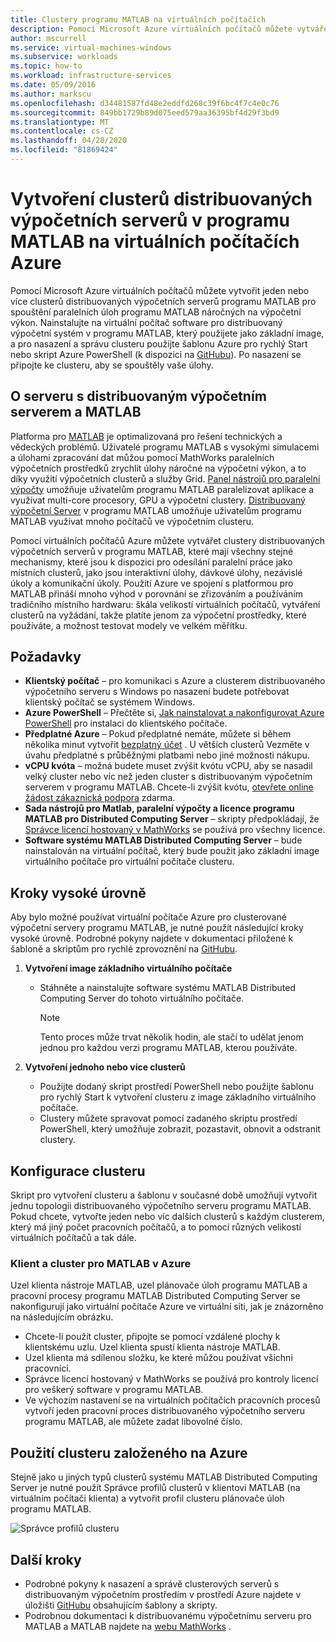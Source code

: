 ```yaml
---
title: Clustery programu MATLAB na virtuálních počítačích
description: Pomocí Microsoft Azure virtuálních počítačů můžete vytvářet clustery se systémem MATLAB Distributed Computing Server pro spouštění vašich výpočetně náročných úloh programu MATLAB.
author: mscurrell
ms.service: virtual-machines-windows
ms.subservice: workloads
ms.topic: how-to
ms.workload: infrastructure-services
ms.date: 05/09/2016
ms.author: markscu
ms.openlocfilehash: d34481587fd48e2eddfd268c39f6bc4f7c4e0c76
ms.sourcegitcommit: 849bb1729b89d075eed579aa36395bf4d29f3bd9
ms.translationtype: MT
ms.contentlocale: cs-CZ
ms.lasthandoff: 04/28/2020
ms.locfileid: "81869424"
---
```

# <a name="create-matlab-distributed-computing-server-clusters-on-azure-vms"></a>Vytvoření clusterů distribuovaných výpočetních serverů v programu MATLAB na virtuálních počítačích Azure
Pomocí Microsoft Azure virtuálních počítačů můžete vytvořit jeden nebo více clusterů distribuovaných výpočetních serverů programu MATLAB pro spouštění paralelních úloh programu MATLAB náročných na výpočetní výkon. Nainstalujte na virtuální počítač software pro distribuovaný výpočetní systém v programu MATLAB, který použijete jako základní image, a pro nasazení a správu clusteru použijte šablonu Azure pro rychlý Start nebo skript Azure PowerShell (k dispozici na [GitHubu](https://github.com/Azure/azure-quickstart-templates/tree/master/matlab-cluster)). Po nasazení se připojte ke clusteru, aby se spouštěly vaše úlohy.

## <a name="about-matlab-and-matlab-distributed-computing-server"></a>O serveru s distribuovaným výpočetním serverem a MATLAB
Platforma pro [MATLAB](https://www.mathworks.com/products/matlab/) je optimalizovaná pro řešení technických a vědeckých problémů. Uživatelé programu MATLAB s vysokými simulacemi a úlohami zpracování dat můžou pomocí MathWorks paralelních výpočetních prostředků zrychlit úlohy náročné na výpočetní výkon, a to díky využití výpočetních clusterů a služby Grid. [Panel nástrojů pro paralelní výpočty](https://www.mathworks.com/products/parallel-computing/) umožňuje uživatelům programu MATLAB paralelizovat aplikace a využívat multi-core procesory, GPU a výpočetní clustery. [Distribuovaný výpočetní Server](https://www.mathworks.com/products/distriben/) v programu MATLAB umožňuje uživatelům programu MATLAB využívat mnoho počítačů ve výpočetním clusteru.

Pomocí virtuálních počítačů Azure můžete vytvářet clustery distribuovaných výpočetních serverů v programu MATLAB, které mají všechny stejné mechanismy, které jsou k dispozici pro odesílání paralelní práce jako místních clusterů, jako jsou interaktivní úlohy, dávkové úlohy, nezávislé úkoly a komunikační úkoly. Použití Azure ve spojení s platformou pro MATLAB přináší mnoho výhod v porovnání se zřizováním a používáním tradičního místního hardwaru: škála velikostí virtuálních počítačů, vytváření clusterů na vyžádání, takže platíte jenom za výpočetní prostředky, které používáte, a možnost testovat modely ve velkém měřítku.  

## <a name="prerequisites"></a>Požadavky
* **Klientský počítač** – pro komunikaci s Azure a clusterem distribuovaného výpočetního serveru s Windows po nasazení budete potřebovat klientský počítač se systémem Windows.
* **Azure PowerShell** – Přečtěte si, [Jak nainstalovat a nakonfigurovat Azure PowerShell](/powershell/azure/overview) pro instalaci do klientského počítače.
* **Předplatné Azure** – Pokud předplatné nemáte, můžete si během několika minut vytvořit [bezplatný účet](https://azure.microsoft.com/free/) . U větších clusterů Vezměte v úvahu předplatné s průběžnými platbami nebo jiné možnosti nákupu.
* **vCPU kvóta** – možná budete muset zvýšit kvótu vCPU, aby se nasadil velký cluster nebo víc než jeden cluster s distribuovaným výpočetním serverem v programu MATLAB. Chcete-li zvýšit kvótu, [otevřete online žádost zákaznická podpora](https://azure.microsoft.com/blog/2014/06/04/azure-limits-quotas-increase-requests/) zdarma.
* **Sada nástrojů pro Matlab, paralelní výpočty a licence programu MATLAB pro Distributed Computing Server** – skripty předpokládají, že [Správce licencí hostovaný v MathWorks](https://www.mathworks.com/help/install/license-management.html) se používá pro všechny licence.  
* **Software systému MATLAB Distributed Computing Server** – bude nainstalován na virtuální počítač, který bude použit jako základní image virtuálního počítače pro virtuální počítače clusteru.

## <a name="high-level-steps"></a>Kroky vysoké úrovně
Aby bylo možné používat virtuální počítače Azure pro clusterované výpočetní servery programu MATLAB, je nutné použít následující kroky vysoké úrovně. Podrobné pokyny najdete v dokumentaci přiložené k šabloně a skriptům pro rychlé zprovoznění na [GitHubu](https://github.com/Azure/azure-quickstart-templates/tree/master/matlab-cluster).

1. **Vytvoření image základního virtuálního počítače**  

   * Stáhněte a nainstalujte software systému MATLAB Distributed Computing Server do tohoto virtuálního počítače.

     > [!NOTE]
     > Tento proces může trvat několik hodin, ale stačí to udělat jenom jednou pro každou verzi programu MATLAB, kterou používáte.   
     >
     >
2. **Vytvoření jednoho nebo více clusterů**  

   * Použijte dodaný skript prostředí PowerShell nebo použijte šablonu pro rychlý Start k vytvoření clusteru z image základního virtuálního počítače.   
   * Clustery můžete spravovat pomocí zadaného skriptu prostředí PowerShell, který umožňuje zobrazit, pozastavit, obnovit a odstranit clustery.

## <a name="cluster-configurations"></a>Konfigurace clusteru
Skript pro vytvoření clusteru a šablonu v současné době umožňují vytvořit jednu topologii distribuovaného výpočetního serveru programu MATLAB. Pokud chcete, vytvořte jeden nebo víc dalších clusterů s každým clusterem, který má jiný počet pracovních počítačů, a to pomocí různých velikostí virtuálních počítačů a tak dále.

### <a name="matlab-client-and-cluster-in-azure"></a>Klient a cluster pro MATLAB v Azure
Uzel klienta nástroje MATLAB, uzel plánovače úloh programu MATLAB a pracovní procesy programu MATLAB Distributed Computing Server se nakonfigurují jako virtuální počítače Azure ve virtuální síti, jak je znázorněno na následujícím obrázku.


* Chcete-li použít cluster, připojte se pomocí vzdálené plochy k klientskému uzlu. Uzel klienta spustí klienta nástroje MATLAB.
* Uzel klienta má sdílenou složku, ke které můžou používat všichni pracovníci.
* Správce licencí hostovaný v MathWorks se používá pro kontroly licencí pro veškerý software v programu MATLAB.
* Ve výchozím nastavení se na virtuálních počítačích pracovních procesů vytvoří jeden pracovní proces distribuovaného výpočetního serveru programu MATLAB, ale můžete zadat libovolné číslo.

## <a name="use-an-azure-based-cluster"></a>Použití clusteru založeného na Azure
Stejně jako u jiných typů clusterů systému MATLAB Distributed Computing Server je nutné použít Správce profilů clusterů v klientovi MATLAB (na virtuálním počítači klienta) a vytvořit profil clusteru plánovače úloh programu MATLAB.

![Správce profilů clusteru](./media/matlab-mdcs-cluster/cluster_profile_manager.png)

## <a name="next-steps"></a>Další kroky
* Podrobné pokyny k nasazení a správě clusterových serverů s distribuovaným výpočetním prostředím v prostředí Azure najdete v úložišti [GitHubu](https://github.com/Azure/azure-quickstart-templates/tree/master/matlab-cluster) obsahujícím šablony a skripty.
* Podrobnou dokumentaci k distribuovanému výpočetnímu serveru pro MATLAB a MATLAB najdete na [webu MathWorks](https://www.mathworks.com/) .
